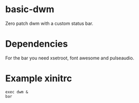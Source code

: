 # basic-dwm
Zero patch dwm with a custom status bar.
# Dependencies
For the bar you need xsetroot, font awesome and pulseaudio.
# Example xinitrc
```
exec dwm &
bar
```
